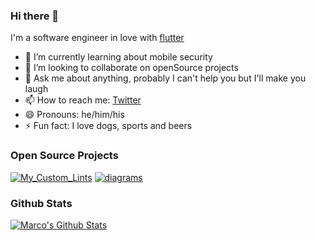 ### Hi there 👋

I'm a software engineer in love with [flutter](https://flutter.dev/?gclid=Cj0KCQiA1sucBhDgARIsAFoytUvVAamXZi2JIBvdV8DRjAYJeAhpguIlAXmayaoJs75u6isoAD5iqXoaAkofEALw_wcB&gclsrc=aw.ds)

- 🔭 I’m currently learning about mobile security
- 👯 I’m looking to collaborate on openSource projects
- 💬 Ask me about anything, probably I can't help you but I'll make you laugh
- 📫 How to reach me: [Twitter](https://twitter.com/marco_galetta1)
- 😄 Pronouns: he/him/his
- ⚡ Fun fact: I love dogs, sports and beers

### Open Source Projects

[![My_Custom_Lints](https://github-readme-stats.vercel.app/api/pin/?username=marcotrumpet&repo=My_Custom_Lints)](https://github.com/marcotrumpet/my_custom_lints)
[![diagrams](https://github-readme-stats.vercel.app/api/pin/?username=marcotrumpet&repo=diagrams)](https://github.com/marcotrumpet/diagrams)

### Github Stats

[![Marco's Github Stats](https://github-readme-stats.vercel.app/api?username=marcotrumpet&count_private=true&theme=default&show_icons=true)](https://github.com/marcotrumpet)
